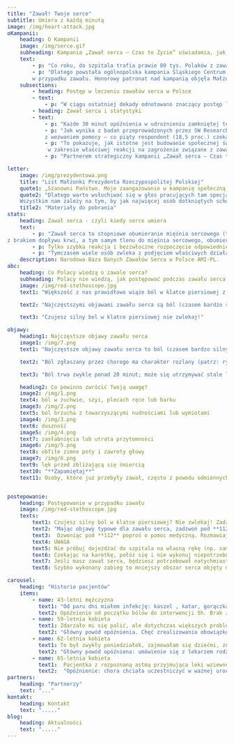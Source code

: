 ```yaml
---
title: "Zawał! Twoje serce"
subtitle: Umiera z każdą minutą
image: /img/heart-attack.jpg
oKampanii:
    heading: O Kampanii
    image: /img/serce.gif
    subheading: Kampania „Zawał serca – Czas to Życie” uświadamia, jak postępować w przypadku zawału serca. Kluczowy jest czas oraz wezwanie pogotowia.
    text: 
        - p: "Co roku, do szpitala trafia prawie 80 tys. Polaków z zawałem serca.¹ Z badań wynika, że co czwarty pacjent umiera zanim jeszcze trafi do szpitala.² Dlaczego? Jedną z najważniejszych przyczyn jest zbyt długie zwlekanie z wezwaniem pomocy."
        - p: "Dlatego powstała ogólnopolska kampania Śląskiego Centrum Chorób Serca w Zabrzu oraz Fundacji ŚCCS „Zawał serca – Czas to Życie”, której celem jest skrócenie opóźnień leczenia zawału serca poprzez edukację na temat właściwego postępowania 
        w przypadku zawału. Honorowy patronat nad kampanią objęła Małżonka Prezydenta RP, Agata Kornhauser-Duda, a członkiem Komitetu Honorowego jest Minister Zdrowia Prof. Łukasz Szumowski."
    subsections: 
        - heading: Postęp w leczeniu zawałów serca w Polsce
        - text:
            - p: "W ciągu ostatniej dekady odnotowano znaczący postęp leczenia zawału serca w Polsce poprzez szerokie wprowadzenie tzw. interwencyjnych metod leczenia. Ponadto, Polska znajduje się w ścisłej czołówce w Europie pod względem liczby zabiegów angioplastyki tj. przezskórnego poszerzenia naczyń krwionośnych, które zostały zwężone lub zamknięte w wyniku choroby - najczęściej miażdżycy. Pozwoliło to znacznie obniżyć śmiertelność pacjentów z zawałem serca do około 18%.³,⁴ Nadal jednak istnieje konieczność zmiany zachowań, które poprawią rokowania pacjentów. Obszarem, który wymaga szczególnej uwagi są tzw. opóźnienia przedszpitalne."
        - heading: Zawał serca i statystyki
        - text:
            - p: "Każde 30 minut opóźnienia w udrożnieniu zamkniętej tętnicy wieńcowej zwiększa ryzyko śmierci o 7,5 proc.⁵ U połowy Polaków z zawałem serca, czas od pierwszych objawów do udzielenia profesjonalnej pomocy w ośrodku kardiologii interwencyjnej wynosi prawie 4 i pól godziny.⁴ Od 2005 roku pomimo znaczącego zwiększenia liczby ośrodków kardiologii interwencyjnej w Polsce, czas ten uległ redukcji zaledwie o około 15 proc.⁴"
            - p: "Jak wynika z badań przeprowadzonych przez SW Research, aż 73,8 proc. Polaków wie, że ból w klatce piersiowej może oznaczać zawał lub inne problemy z sercem, niestety tylko 22,2 proc. badanych czując ból zadzwoniłoby po pogotowie. Co czwarta osoba (23,5 proc.) zareagowałaby natychmiast, podczas gdy trzy czwarte zwlekałoby 
            z wezwaniem pomocy – co piąty respondent (18,5 proc.) czekałby nawet do następnego dnia."
            - p: "To pokazuje, jak istotne jest budowanie społecznej świadomości problemu i edukacja 
             w zakresie właściwej reakcji na zagrożenie związane z zawałem serca. "
            - p: "Partnerem strategiczny kampanii „Zawał serca – Czas to Życie” jest Philips."

letter:
    image: /img/prezydentowa.png
    title: "List Małżonki Prezydenta Rzeczypospolitej Polskiej"
    quote1: „Szanowni Państwo. Moje zaangażowanie w kampanię społeczną „Zawał serca – czas to życie” było decyzją świadomą, płynącą z przekonania, że należy głośno mówić o chorobach układu krążenia, chorobach pozostających nadal główną przyczyną umieralności w Polsce. Śląskie Centrum Chorób Serca w Zabrzu ma w swojej długiej historii wiele udanych operacji i zabiegów ratujących życie. 
    quote2: "Dlatego warto wsłuchiwać się w głos pracujących tam specjalistów, kiedy mówią o potrzebie edukacji społecznej w zakresie objawów zawału serca i czynników ryzyka jego wystąpienia, a także metod leczenia i stosowania profilaktyki zawałowej.
    Wszystkim nam zależy na tym, by jak najwięcej osób dotkniętych schorzeniami sercowo-naczyniowymi, a przede wszystkim zawałem serca, otrzymało na czas skuteczną pomoc. W związku z tym odczuwamy potrzebę podejmowania inicjatyw promujących zachowania, które skracają czas oczekiwania na udzielenie tej pomocy. Uczmy się więc stale, jak rozpoznawać niepokojące symptomy. Poznajmy podstawowe czynności, które możemy sami wykonać, by uratować komuś życie przed przybyciem pomocy medycznej. Naprawdę bardzo dużo zależy od nas samych, naszej odpowiedzialności, a przede wszystkim wiedzy i szybkiego działania. Pamiętajmy, że serce mamy tylko jedno. Dbajmy o nie. Namawiajmy też innych do prowadzenia zdrowego trybu życia i poddawania się okresowym badaniom kardiologicznym. Gorąco państwa do tego namawiam.\""
    title2: "Materiały do pobrania"
stats:
    heading: Zawał serca - czyli kiedy serce umiera
    text:
        - p: "Zawał serca to stopniowe obumieranie mięśnia sercowego (tzw. martwica) wywołane niedrożnością naczynia lub naczyń krwionośnych, które się w nim znajdują. W związku 
z brakiem dopływu krwi, a tym samym tlenu do mięśnia sercowego, obumiera „zajęty” fragment serca. Martwica powiększa się z każdą minutą trwania zawału."
        - p: Tylko szybka reakcja i bezzwłoczne rozpoczęcie odpowiedniego leczenia zwiększają szansę na przeżycie oraz dobrą jakość życia po zawale.
        - p: "Tymczasem wiele osób zwleka z podjęciem właściwych działań. W kampanii poznajemy historie pacjentów, dla których codzienne obowiązki, różne obawy oraz przypisywanie złego samopoczucia innym powodom wpłynęło na wielogodzinne opóźnienie w uzyskaniu pomocy. Osoby te, zamiast wezwania karetki, podejmowały próby konsultacji ich samopoczucia z rodziną, umówienia wizyty do lekarza pierwszego kontaktu lub samodzielnie jechali na pogotowie, co opóźniało otrzymanie specjalistycznej pomocy i mogło stanowić dodatkowe zagrożenie dla ich stanu zdrowia, a nawet życia."
    description: Narodowa Baza Danych Zawałów Serca w Polsce AMI-PL.
abc:
    heading: Co Polacy wiedzą o zawale serca?
    subheading: Polacy nie wiedzą, jak postępować podczas zawału serca!
    image: /img/red-stethoscope.jpg
    text1: "Większość z nas prawidłowo wiąże ból w klatce piersiowej z zawałem lub inną chorobą serca. Ale tylko co czwarta osoba w przypadku pojawienia się takiego objawu zareagowałaby natychmiast – wynika z najnowszych badań SW Research.⁶ Tymczasem czas w zawale jest kwestią kluczową: im szybciej uzyskamy profesjonalną pomoc, tym większe szanse na przeżycie i lepsze wyniki leczenia."

    text2: "Najczęstszymi objawami zawału serca są ból (czasem bardzo silny), pieczenie lub ucisk za mostkiem w klatce piersiowej. Występują one u większości chorych. Dobra wiadomość jest taka, że 74 proc. Polaków wie, że ból w klatce może oznaczać zawał lub inne problemy z sercem. Niestety, dużo gorzej jest z wiedzą, jak w tej sytuacji się zachować. Tylko 22,2 proc. osób czując ból w klatce zadzwoniłoby po pogotowie. Co czwarta osoba (23,5 proc.) zareagowałoby natychmiast, podczas gdy trzy czwarte zwlekałoby z wezwaniem pomocy – co piąty respondent (18,5 proc.) nawet do następnego dnia. A przecież – jak podkreślają lekarze – od momentu zawału serca pomoc powinna być udzielona jak najszybciej, a od chwili rozpoznania zawału do zastosowania skutecznego leczenia nie powinno upłynąć więcej niż 60 – 90 min.⁷ W przeciwnym razie może dojść do zgonu lub poważnych powikłań, np. niewydolności serca. Te mało optymistyczne wnioski płyną z badania pt. „Zawał serca – Opinie Polaków” przeprowadzonego we wrześniu 2018 roku przez SW Research na grupie 1376 osób6 w ramach kampanii „Zawał serca – Czas to Życie”."

    text3: "Czujesz silny bol w klatce piersiowej nie zwlekaj!"

objawy:
    heading1: Najczęstsze objawy zawału serca
    image1: /img/7.png
    text1: "Najczęstsze objawy zawału serca to ból (czasem bardzo silny), pieczenie lub ucisk za mostkiem. Występują one u większości chorych z zawałem."

    text2: "Ból zgłaszany przez chorego ma charakter rozlany (patrz: ryc. 3.), a nie punktowy, tzn. nie można wskazać miejsca bólu jednym palcem. Dlatego pacjent z zawałem serca zazwyczaj wskazuje miejsce bólu, przykładając całą pięść do mostka."

    text3: "Ból trwa zwykle ponad 20 minut; może się utrzymywać stale lub wielokrotnie ustępować i nawracać. U osób w starszym wieku lub chorujących na cukrzycę ból w trakcie zawału może być mniej charakterystyczny albo (rzadko) nie występuje wcale. Wówczas zawał objawia się np. w postaci zasłabnięcia lub duszności."

    heading2: Co powinno zwrócić Twoją uwagę?
    image2: /img/1.png
    text4: ból w żuchwie, szyi, plecach ręce lub barku
    image3: /img/2.png
    text5: ból brzucha z towarzyszącymi nudnościami lub wymiotami
    image4: /img/3.png
    text6: duszność
    image5: /img/4.png
    text7: zasłabnięcia lub utrata przytomności
    image6: /img/5.png
    text8: obfite zimne poty i zawroty głowy
    image7: /img/6.png
    text9: lęk przed zbliżającą się śmiercią
    text10: "**Zapamiętaj**"
    text11: Osoby, które już przebyły zawał, często z powodu odmiennych objawów nie rozpoznają kolejnego. Każdy zawał może mieć inne objawy. 


postepowanie:
    heading: Postępowanie w przypadku zawału
    image: /img/red-stethoscope.jpg
    texts:
        text1: Czujesz silny ból w klatce piersiowej? Nie zwlekaj! Zadzwoń pod **112** i wezwij pogotowie!
        text2: "Mając objawy typowe dla zawału serca, zadzwoń pod **112** nawet wówczas, gdy nie jesteś pewien, czy to zawał. Czas rozpoczęcia leczenia ma kluczowe znaczenie, a każda minuta wahania zwiększa ryzyko zgonu lub poważnych konsekwencji zdrowotnych. Pamiętaj: Każde 10 minut opóźnienia interwencji lekarza w przypadku zawału zabiera bezpowrotnie twoje zdrowie i życie!"
        text3:  Dzwoniąc pod **112** poproś o pomoc medyczną. Rozmawiaj spokojnie, a gdy sprawia Ci to trudność, poproś o pomoc osobę z twojego otoczenia. Jeśli nie masz telefonu, poproś o wezwanie pomocy kogoś z otoczenia. Podczas kontaktu z depozytorem odpowiadaj konkretnie na zadawane pytania. Podaj dokładny adres pod którym się znajdujesz i nie rozłączaj się przed końcem rozmowy.
        text4: UWAGA
        text5: Nie próbuj dojeżdżać do szpitala na własną rękę (np. samochodem), nie szukaj pomocy u krewnych lub u lekarza rodzinnego, natychmiast zadzwoń pod **112** i wezwij karetkę. 
        text6: Czekając na karetkę, połóż się i nie wykonuj niepotrzebnych wysiłków. Jeśli mieszkasz w bloku lub na  trudno dostępnym terenie, poproś kogoś, aby pomógł ratownikom cię zlokalizować. Personel pogotowia ratunkowego jest przeszkolony w rozpoznawaniu objawów zawału serca. Karetka pogotowia zapewni ci szybki i bezpośredni dojazd do ośrodka, gdzie można rozpocząć leczenie.
        text7: Jeśli masz zawał serca, będziesz potrzebował natychmiastowego leczenia – udrożnienia zatkanej tętnicy i przywrócenia dopływu krwi do serca. Takie postępowanie zatrzyma proces obumierania komórek mięśnia sercowego.
        text8: Szybko wykonany zabieg to mniejszy obszar serca objęty martwicą (tzw. blizna pozawałowa) i mniejsze ryzyko zgonu lub rozwoju groźnych powikłań, takich jak niewydolność serca.

carousel:
    heading: "Historie pacjentów"
    items:
        - name: 43-letni mężczyzna
          text1: "Od paru dni miałem infekcję: kaszel , katar, gorączka. Poszedłem do swojego lekarza, wypisał antybiotyk, leki przeciwgorączkowego i tak to leciało. W końcu nadeszła środa, dziwne bóle w klatce piersiowej, nie miałem jeszcze takich – raz się pojawiały, drugi raz zanikały. Ciągnęło się to od późnego popołudnia, gdzieś około 16. Najpierw pomyślałem, że to coś z płucami, ale chwilę później przyszła refleksja, że to może nie płuca a serce. Od paru dni czułem się lepiej, to skąd to nagłe pogorszenie? Taki tępy ból trzymał mnie do 6, później lekko zelżał. O 9 kiedy znowu wrócił z podobną siłą jak wcześniej, spakowałem swoje rzeczy i pojechałem do szpitala do was. Już wtedy podejrzewałem, że coś jest nie tak. Już na izbie u was dolegliwości mi się nasiliły. Praktycznie z marszu pojechałem na stół. Wyglądało na to że zgłosiłem się rychło w czas. Była godzina 22."
          text2: Opóźnienie od początku bólów do interwencji 5h. Brak znajomości objawów. Przyjechał sam do szpitala.
        - name: 59-letnia kobieta
          text1: Zdarzało mi się palić, ale dotychczas większych problemów z sercem nie miałam. Ostatni dzień października byłam zagoniona. Wiadomo przed 1 listopada trzeba było wszystko przygotować, odświeżyć nagrobki, kupić znicze. Przez ten cały stres parę razy poczułam taki dyskomfort w klatce, ale wszystko zwaliłam na karb tej grobowej gonitwy. Tak teraz myślę, że sama prawie wylądowałam na cmentarzu, nie wiele brakowało. Rano obudziłam się, przeszłam parę kroków do kuchni, pojawił się dyskomfort, ale minął. W południe gdy pojechałam na groby dyskomfort nawrócił – przy przejściu od grobu do grobu, było coraz gorzej. W końcu usiadłam a ból nie minął. Poprosiłam syna żeby zadzwonił na pogotowie, czułam że dzieje się ze mną coś złego. Karetka była szybko, zabrali mnie z pod bramy – dosłownie i w przenośni. Taka granica między życiem a śmiercią. W karetce powiedzieli, że mam zawał, i że to był ostatni dzwonek. Byłam w Zabrzu około godziny 17. Od momentu wezwania pogotowia nie trwało to już długo. Zabieg, a później to całe leczenie. Mam nadzieje że 1 listopada za rok będę dalej tu a nie tam. ( śmiech)
          text2: "Główny powód opóźnienia. Chęć zrealizowania obowiązków danego dnia w pierwszej kolejności."
        - name: 62-letnia kobieta
          text1: To był zwykły poniedziałek, zajmowałam się dziećmi, znaczy się wnukami, a około godziny 4 zaczęły się bole, o tu za mostkiem. Ustępowały i wracały, miałam już problem z sercem więc nie zamierzałam tego bagatelizować. Od razu zadzwoniłam do swojej przychodni. Pani rejestratorka powiedziała mi, że doktor przyjmie mnie o godz. 5:30. Zadzwoniłam po córkę, odebrała dzieci i zawiozła mnie do przychodni. Zanim weszłam do gabinetu zrobiono mi EKG. Czekałam pod gabinetem jeszcze 10 minut, było sporo osób z kaszlem i katarem. W końcu poprosiłam pielęgniarkę o przyjęcie poza wyznaczoną kolejką. Od tych paru minut bóle w klatce bardzo się wzmogły i czułam się źle. Pielęgniarka wzięła EKG i weszła do gabinetu. Nie minęła minuta, a doktorka wyszła z gabinetu i od razu zaprowadziła mnie do gabinetu zabiegowego. Lekarka poinformowała mnie, że podejrzewa u mnie zawał serca i dzwoni po karetkę. Po 10 minutach na miejscu było pogotowie, lekarz z karetki wykonał mi EKG po chwili poinformował mnie, że mam zawał, i że rozmawiał z dyżurnym kardiologiem w Zabrzu z Kliniki u Religii, i że niezwłocznie mnie tam wiozą celem dalszego leczenia.
          text2: "Główny powód opóźniena: umówienie się z lekarzem rodzinnym, brak wezwania karetki pogotowia."
        - name: 65-letnia kobieta
          text1:  Pacjentka z rozpoznaną astmą przyjmująca leki wziewne. W dniu ślubu córki, rano poczuła się gorzej. Wystąpił ból w klatce piersiowej, duszność i drżenie mięśni. Chora uznała, że to napad astmatyczny i zażyła leki wziewne, odpoczęła chwilę, zjadła śniadanie i wydawało jej się, że jej samopoczucie poprawiło się. Wzięła udział w uroczystości weselnej, ale w trakcie czuła się coraz gorzej. Kiedy w towarzystwie synowej wyszła na zewnątrz w celu zapalenia papierosa, zrobiło jej się słabo i rodzina wezwała pogotowie. Chorą przewieziono do Szpitala Miejskiego w Biskupicach, a po kolejnych 3 godzinach do SCCS. W rezultacie chora wjechała na zabieg hemodynamiczny w czasie kiedy na sali weselnej odbywały się tradycyjne oczepiny. Od tego czasu pani Brygida znacznie ograniczyła palenie i planuje zupełnie wyzwolić się z tego nałogu, wychodzi częściej na spacer ze swoimi pieskami stosuje się do zaleceń lekarskich.
          text2:  "Opóźnienie: chora chciała uczestniczyć w ważnej uroczystości rodzinnej, brak znajomości objawów."
partners:
    heading: "Partnerzy"
    text: "..."
kontakt:
    heading: Kontakt
    text: "....."
blog: 
    heading: Aktualności
    text: "....."
---
```

